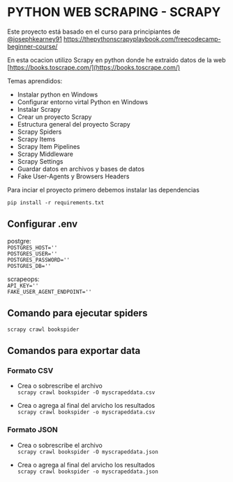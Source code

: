 # PYTHON WEB SCRAPING - SCRAPY

Este proyecto está basado en el curso para principiantes de [@josephkearney91](https://github.com/josephkearney91) https://thepythonscrapyplaybook.com/freecodecamp-beginner-course/

En esta ocacion utilizo Scrapy en python donde he extraido datos de la web [https://books.toscrape.com/](https://books.toscrape.com/)

Temas aprendidos:
- Instalar python en Windows
- Configurar entorno virtal Python en Windows
- Instalar Scrapy
- Crear un proyecto Scrapy
- Estructura general del proyecto Scrapy
- Scrapy Spiders
- Scrapy Items
- Scrapy Item Pipelines
- Scrapy Middleware
- Scrapy Settings
- Guardar datos en archivos y bases de datos
- Fake User-Agents y Browsers Headers

Para inciar el proyecto primero debemos instalar las dependencias

`pip install -r requirements.txt`

## Configurar .env

postgre:  
`POSTGRES_HOST=''`  
`POSTGRES_USER=''`  
`POSTGRES_PASSWORD=''`  
`POSTGRES_DB=''`

scrapeops:  
`API_KEY=''`  
`FAKE_USER_AGENT_ENDPOINT=''`

## Comando para ejecutar spiders

`scrapy crawl bookspider`

## Comandos para exportar data

### Formato CSV

- Crea o sobrescribe el archivo  
`scrapy crawl bookspider -O myscrapeddata.csv`

- Crea o agrega al final del arvicho los resultados  
`scrapy crawl bookspider -o myscrapeddata.csv`

### Formato JSON

- Crea o sobrescribe el archivo  
`scrapy crawl bookspider -O myscrapeddata.json`

- Crea o agrega al final del arvicho los resultados  
`scrapy crawl bookspider -o myscrapeddata.json`